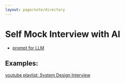 ```yaml
---
layout: page/note/directory
---
```


# Self Mock Interview with AI

* [prompt for LLM](../Prompt/)

## Examples:

[youtube playlist: System Design Interview](https://www.youtube.com/playlist?list=PLE0bEqGgHPOFezl6KUCF08kAsjHbjJJXU)


